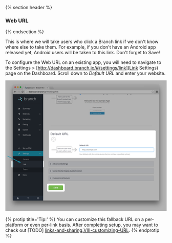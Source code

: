 {% section header %}
### Web URL
{% endsection %}

This is where we will take users who click a Branch link if we don't know where else to take them. For example, if you don't have an Android app released yet, Android users will be taken to this link. Don't forget to Save!

To configure the Web URL on an existing app, you will need to navigate to the Settings > [http://dashboard.branch.io/#/settings/link](Link Settings) page on the Dashboard. Scroll down to _Default URL_ and enter your website.

![Dashboard Screenshot Web URL](/img/ingredients/configuring_the_dashboard/web_url.png)

<!---       Tip2 -->
{% protip title='Tip:' %}
You can customize this fallback URL on a per-platform or even per-link basis. After completing setup, you may want to check out [TODO] [links-and-sharing.VIII-customizing-URL](http://example.com).
{% endprotip %}
<!---       /Tip2 -->
